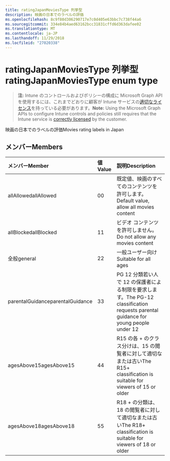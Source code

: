 ```yaml
---
title: ratingJapanMoviesType 列挙型
description: 映画の日本でのラベルの評価
ms.openlocfilehash: 8c9f80d306290717e7c0d405e63bbc7c738f44a6
ms.sourcegitcommit: 334e84b4aed63162bcc31831cffd6d363dafee02
ms.translationtype: MT
ms.contentlocale: ja-JP
ms.lasthandoff: 11/29/2018
ms.locfileid: "27020338"
---
```

# <a name="ratingjapanmoviestype-enum-type"></a><span data-ttu-id="58977-103">ratingJapanMoviesType 列挙型</span><span class="sxs-lookup"><span data-stu-id="58977-103">ratingJapanMoviesType enum type</span></span>

> <span data-ttu-id="58977-104">**注:** Intune のコントロールおよびポリシーの構成に Microsoft Graph API を使用するには、これまでどおりに顧客が Intune サービスの[適切なライセンス](https://go.microsoft.com/fwlink/?linkid=839381)を持っている必要があります。</span><span class="sxs-lookup"><span data-stu-id="58977-104">**Note:** Using the Microsoft Graph APIs to configure Intune controls and policies still requires that the Intune service is [correctly licensed](https://go.microsoft.com/fwlink/?linkid=839381) by the customer.</span></span>

<span data-ttu-id="58977-105">映画の日本でのラベルの評価</span><span class="sxs-lookup"><span data-stu-id="58977-105">Movies rating labels in Japan</span></span>
## <a name="members"></a><span data-ttu-id="58977-106">メンバー</span><span class="sxs-lookup"><span data-stu-id="58977-106">Members</span></span>
|<span data-ttu-id="58977-107">メンバー</span><span class="sxs-lookup"><span data-stu-id="58977-107">Member</span></span>|<span data-ttu-id="58977-108">値</span><span class="sxs-lookup"><span data-stu-id="58977-108">Value</span></span>|<span data-ttu-id="58977-109">説明</span><span class="sxs-lookup"><span data-stu-id="58977-109">Description</span></span>|
|:---|:---|:---|
|<span data-ttu-id="58977-110">allAllowed</span><span class="sxs-lookup"><span data-stu-id="58977-110">allAllowed</span></span>|<span data-ttu-id="58977-111">0</span><span class="sxs-lookup"><span data-stu-id="58977-111">0</span></span>|<span data-ttu-id="58977-112">既定値、映画のすべてのコンテンツを許可します。</span><span class="sxs-lookup"><span data-stu-id="58977-112">Default value, allow all movies content</span></span>|
|<span data-ttu-id="58977-113">allBlocked</span><span class="sxs-lookup"><span data-stu-id="58977-113">allBlocked</span></span>|<span data-ttu-id="58977-114">1</span><span class="sxs-lookup"><span data-stu-id="58977-114">1</span></span>|<span data-ttu-id="58977-115">ビデオ コンテンツを許可しません。</span><span class="sxs-lookup"><span data-stu-id="58977-115">Do not allow any movies content</span></span>|
|<span data-ttu-id="58977-116">全般</span><span class="sxs-lookup"><span data-stu-id="58977-116">general</span></span>|<span data-ttu-id="58977-117">2</span><span class="sxs-lookup"><span data-stu-id="58977-117">2</span></span>|<span data-ttu-id="58977-118">一般ユーザー向け</span><span class="sxs-lookup"><span data-stu-id="58977-118">Suitable for all ages</span></span>|
|<span data-ttu-id="58977-119">parentalGuidance</span><span class="sxs-lookup"><span data-stu-id="58977-119">parentalGuidance</span></span>|<span data-ttu-id="58977-120">3</span><span class="sxs-lookup"><span data-stu-id="58977-120">3</span></span>|<span data-ttu-id="58977-121">PG 12 分類若い人で 12 の保護者による制限を要求します。</span><span class="sxs-lookup"><span data-stu-id="58977-121">The PG-12 classification requests parental guidance for young people under 12</span></span>|
|<span data-ttu-id="58977-122">agesAbove15</span><span class="sxs-lookup"><span data-stu-id="58977-122">agesAbove15</span></span>|<span data-ttu-id="58977-123">4</span><span class="sxs-lookup"><span data-stu-id="58977-123">4</span></span>|<span data-ttu-id="58977-124">R15 の各 + のクラス分けは、15 の閲覧者に対して適切なまたは古い</span><span class="sxs-lookup"><span data-stu-id="58977-124">The R15+ classification is suitable for viewers of 15 or older</span></span>|
|<span data-ttu-id="58977-125">agesAbove18</span><span class="sxs-lookup"><span data-stu-id="58977-125">agesAbove18</span></span>|<span data-ttu-id="58977-126">5</span><span class="sxs-lookup"><span data-stu-id="58977-126">5</span></span>|<span data-ttu-id="58977-127">R18 + の分類は、18 の閲覧者に対して適切なまたは古い</span><span class="sxs-lookup"><span data-stu-id="58977-127">The R18+ classification is suitable for viewers of 18 or older</span></span>|




